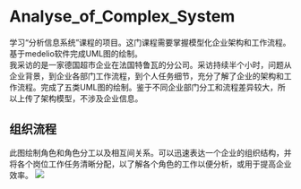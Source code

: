 # Analyse_of_Complex_System
学习“分析信息系统”课程的项目。这门课程需要掌握模型化企业架构和工作流程。基于medelio软件完成UML图的绘制。<br>
我采访的是一家德国超市企业在法国特鲁瓦的分公司。采访持续半个小时，问题从企业背景，到企业各部门工作流程，到个人任务细节，充分了解了企业的架构和工作流程。完成了五类UML图的绘制。鉴于不同企业部门分工和流程差异较大，所以上传了架构模型，不涉及企业信息。
## 组织流程
此图绘制角色和角色分工以及相互间关系。可以迅速表达一个企业的组织结构，并将各个岗位工作任务清晰分配，以了解各个角色的工作以便分析，或用于提高企业效率。
![](https://github.com/JoJoDU/Analyse_of_Complex_System/image/组织流程.png)
